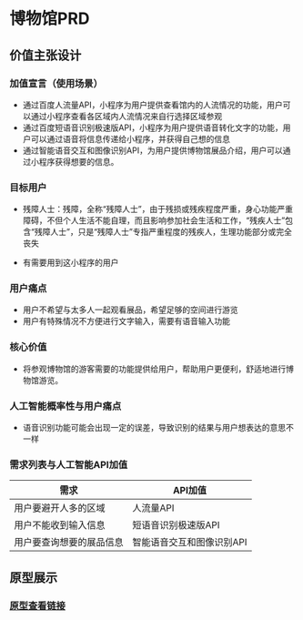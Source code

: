 # 博物馆PRD

## 价值主张设计
### 加值宣言（使用场景）

* 通过百度人流量API，小程序为用户提供查看馆内的人流情况的功能，用户可以通过小程序查看各区域内人流情况来自行选择区域参观
* 通过百度短语音识别极速版API，小程序为用户提供语音转化文字的功能，用户可以通过语音将信息传递给小程序，并获得自己想的信息
* 通过智能语音交互和图像识别API，为用户提供博物馆展品介绍，用户可以通过小程序获得想要的信息。

### 目标用户
- 残障人士：残障，全称“残障人士”，由于残损或残疾程度严重，身心功能严重障碍，不但个人生活不能自理，而且影响参加社会生活和工作，“残疾人士”包含“残障人士”，只是“残障人士”专指严重程度的残疾人，生理功能部分或完全丧失
* 有需要用到这小程序的用户

### 用户痛点
* 用户不希望与太多人一起观看展品，希望足够的空间进行游览
* 用户有特殊情况不方便进行文字输入，需要有语音输入功能

### 核心价值
* 将参观博物馆的游客需要的功能提供给用户，帮助用户更便利，舒适地进行博物馆游览。

### 人工智能概率性与用户痛点
* 语音识别功能可能会出现一定的误差，导致识别的结果与用户想表达的意思不一样

### 需求列表与人工智能API加值
|需求|API加值|
|-|------|
|用户要避开人多的区域|人流量API|
|用户不能收到输入信息|短语音识别极速版API|
|用户要查询想要的展品信息|智能语音交互和图像识别API|


## 原型展示

### [原型查看链接](http://nfunm083.gitee.io/museum/#g=1)



 
